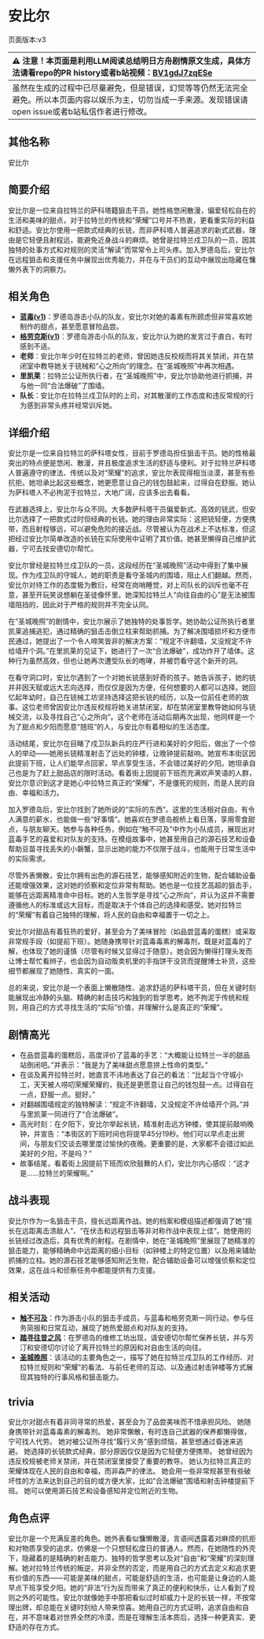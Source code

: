 # 安比尔
页面版本:v3
 

| :warning: 注意！本页面是利用LLM阅读总结明日方舟剧情原文生成，具体方法请看repo的PR history或者b站视频：[BV1gdJ7zqESe](https://www.bilibili.com/video/BV1gdJ7zqESe/)         |
|:----------------------------|
| 虽然在生成的过程中已尽量避免，但是错误，幻觉等等仍然无法完全避免。所以本页面内容以娱乐为主，切勿当成一手来源。发现错误请open issue或者b站私信作者进行修改。|



## 其他名称
安比尔
## 简要介绍
安比尔是一位来自拉特兰的萨科塔籍狙击干员。她性格悠闲散漫，偏爱轻松自在的生活和美味的甜点，对于拉特兰的传统和“荣耀”口号并不热衷，更看重实际的利益和舒适。安比尔使用一把款式经典的长铳，而非萨科塔人普遍追求的新式武器，理由是它轻便且射程远，能避免近身战斗的麻烦。她曾是拉特兰戍卫队的一员，因其独特的处事方式和对规则的灵活“解读”而常常令上司头疼。加入罗德岛后，安比尔在远程狙击和支援任务中展现出优秀能力，并在与干员们的互动中展现出隐藏在慵懒外表下的洞察力。
## 相关角色
-   **[蓝毒](char_129_bluep.md)([v1](../chars/char_129_bluep.md))**：罗德岛游击小队的队友，安比尔对她的毒素有所顾虑但非常喜欢她制作的甜点，甚至愿意冒险品尝。
-   **[格劳克斯](char_326_glacus.md)([v1](../chars/char_326_glacus.md))**：罗德岛游击小队的队友，安比尔认为她的发言过于直白，有时感到不适。
-   **老师**：安比尔年少时在拉特兰的老师，曾因她违反校规而将其关禁闭，并在禁闭室中教导她关于铳械和“心之所向”的理念。在“圣城晚照”中再次相遇。
-   **里凯莱**：拉特兰公证所执行者，在“圣城晚照”中，安比尔协助他进行抓捕，并与他一同“合法爆破”了围墙。
-   **队长**：安比尔在拉特兰戍卫队时的上司，对其散漫的工作态度和违反常规的行为感到非常头疼并经常训斥她。
## 详细介绍
安比尔是一位来自拉特兰的萨科塔女性，目前于罗德岛担任狙击干员。她的性格最突出的特点便是悠闲、散漫，并且极度追求生活的舒适与便利。对于拉特兰萨科塔人普遍遵守的律法、传统以及对“荣耀”的追求，安比尔表现得相当淡漠，甚至有些抗拒。她坦承比起这些概念，她更愿意让自己的钱包鼓起来，过得自在舒服。她认为萨科塔人不必拘泥于拉特兰，大地广阔，应该多出去看看。

在武器选择上，安比尔与众不同。大多数萨科塔干员偏爱新式、高效的铳武，但安比尔选择了一把款式过时但经典的长铳。她的理由非常实际：这把铳轻便，方便携带，而且射程够远，可以避免危险的接近战。尽管被认为在战术上不达标准，但这把经过安比尔简单改造的长铳在实际使用中证明了其价值。她甚至懒得自己维护武器，宁可去找安德切尔帮忙。

安比尔曾经是拉特兰戍卫队的一员，这段经历在“圣城晚照”活动中得到了集中展现。作为戍卫队的守城人，她的职责是看守圣城内的围墙，阻止人们翻越。然而，安比尔对待工作的态度极为敷衍，经常在岗哨睡觉，对上司队长的训斥也毫不在意，甚至开玩笑说想躺在圣徒像怀里。她深知拉特兰人“向往自由的心”是无法被围墙阻挡的，因此对于严格的规则并不完全认同。

在“圣城晚照”的剧情中，安比尔展示了她独特的处事哲学。她协助公证所执行者里凯莱追捕逃犯，通过精确的狙击击倒立柱来帮助抓捕。为了解决围墙损坏和方便市民通过，她提出了一个令人啼笑皆非的解决方案：“规定不许翻墙，又没规定不许给墙开个洞。”在里凯莱的见证下，她进行了一次“合法爆破”，成功炸开了墙体。这种行为虽然高效，但也让她再次遭受队长的咆哮，并被罚看守这个新开的洞。

在看守洞口时，安比尔遇到了一个对她长铳感到好奇的孩子。她告诉孩子，她的铳并非因天赋或远大志向选择，而仅仅是因为方便，任何想要的人都可以选择。她回忆起年幼时，自己在铳械工坊坚持选择这把长铳的经历，以及一位前任老师的故事。这位老师曾因安比尔违反校规将她关进禁闭室，却在禁闭室里教导她如何与铳械交流，以及寻找自己“心之所向”。这个老师在活动后期再次出现，他同样是一个为了甜点和夕阳而愿意“翘班”的人，与安比尔有着相似的生活态度。

活动结尾，安比尔在目睹了戍卫队新兵的庄严行进和美好的夕阳后，做出了一个惊人的举动——她用长铳精准射击了远处的钟楼，让晚钟提前敲响。她宣布本街区因此提前下班，让人们能早点回家，早点享受生活，不会错过美好的夕阳。她坦承自己也是为了赶上甜品店的限时活动。看着街上因提前下班而充满欢声笑语的人群，安比尔意识到这才是她心中拉特兰真正的“荣耀”，不是僵死的规则，而是人民的自由、幸福和活力。

加入罗德岛后，安比尔找到了她所说的“实际的东西”。这里的生活相对自由，有令人满意的薪水，也能做一些“好事情”。她喜欢在罗德岛舰桥上看日落，享用零食甜点，与朋友聊天。她参与各种任务，例如在“触不可及”中作为小队成员，展现出对蓝毒手艺的喜爱和对队友的支持。在模组故事中，她甚至用自己的源石技艺和设备帮助豆苗寻找丢失的小磐蟹，显示出她的能力不仅限于战斗，也能用于日常生活中的实际需求。

尽管外表懒散，安比尔拥有出色的源石技艺，能够感知附近的生物，配合辅助设备还能增强效果，这对她的侦察和定位非常有帮助。她也是一位技艺高超的狙击手，能够在远距离精准命中目标。她的人生哲学是寻找“心之所向”，并认为这并不需要遵循他人的标准或远大目标，而是取决于个体自己的选择和感受。她对拉特兰的“荣耀”有着自己独特的理解，将人民的自由和幸福置于一切之上。

安比尔对甜品有着狂热的爱好，甚至会为了美味冒险（如品尝蓝毒的蛋糕）或采取非常规手段（如提前下班）。她随身携带针对蓝毒毒素的解毒剂，既是对蓝毒的了解，也体现了她的谨慎（尽管有时候又显得过于随意）。她会因为懒得打理头发而让博士帮忙看辫子，也会因为自动贩卖机里的手指饼干没货而提醒博士补货，这些细节都展现了她随性、真实的一面。

总的来说，安比尔是一个表面上懒散随性、追求舒适的萨科塔干员，但在关键时刻能展现出冷静的头脑、精确的射击技巧和独到的哲学思考。她不拘泥于传统和规则，用自己的方式寻找生活的“实际”价值，并理解什么是真正的“荣耀”。
## 剧情高光
*   在品尝蓝毒的蛋糕后，高度评价了蓝毒的手艺：“大概能让拉特兰一半的甜品站倒闭吧。”并表示：“我是为了美味甜点愿意拼上性命的类型。”
*   在谈及离开拉特兰时，她直言不讳地表达了自己的看法：“比起当个守城小工，天天被人唠叨荣耀荣耀的，我还是更愿意让自己的钱包鼓一点。过得自在一点，舒服一点。挺好。”
*   对翻越围墙规定的独特解读：“规定不许翻墙，又没规定不许给墙开个洞。”并与里凯莱一同进行了“合法爆破”。
*   高光时刻：在夕阳下，安比尔举起长铳，精准射击远方钟楼，使其提前敲响晚钟，并宣告：“本街区的下班时间也将提早45分19秒。他们可以早点走出房间，与朋友们交谈去哪里度过愉快的夜晚。更重要的是，大家都不会错过如此美好的夕阳，不是吗？”
*   故事结尾，看着街上因提前下班而欢欣鼓舞的人们，安比尔内心感叹：“这才是......拉特兰的荣耀啊。”
## 战斗表现
安比尔作为一名狙击干员，擅长远距离作战。她的档案和模组描述都强调了她“擅长在远距离击溃敌人”、“在伏击和远程狙击等非对称作战中表现上佳”。她使用的长铳经过改造后，具有优秀的射程。在剧情中，她在“圣城晚照”里展现了她精准的狙击能力，能够精确命中远距离的细小目标（如钟楼上的特定位置）以及用来辅助抓捕的立柱。她的源石技艺能够感知附近生物，配合辅助设备可以增强侦察和定位效果，这在战斗和侦察任务中都能提供有力支援。
## 相关活动
-   **[触不可及](../stories/story_bluep_set_1.md)**：作为游击小队的狙击手成员，与蓝毒和格劳克斯一同行动，参与任务简报和日常互动，展现了她热爱甜点和对队友的支持。
-   **[踏寻往昔之风](../stories/act13d0.md)**：在罗德岛的维修工坊出现，请安德切尔帮忙保养长铳，并与芳汀和安德切尔讨论了离开拉特兰的原因和对自由生活的向往。
-   **[圣城晚照](../stories/story_glaze_set_1.md)**：该活动的主要角色之一，描写了她在拉特兰戍卫队的工作经历、对拉特兰规则和“荣耀”的看法、与前任老师的互动、以及通过射击钟楼等方式展现其独特的行事风格和狙击能力。
## trivia
安比尔对甜点有着非同寻常的热爱，甚至会为了品尝美味而不惜承担风险。
她随身携带针对蓝毒毒素的解毒剂。
她非常懒散，有时连自己武器的保养都懒得做，宁可找人代劳。
她对被公证所寻找“履行义务”感到烦恼，甚至想通过昏迷来逃避。
她选择的长铳款式经典，部分原因仅仅是因为它轻便方便携带。
她曾经因为违反校规被老师关禁闭，并在禁闭室里接受了重要的教导。
她认为拉特兰真正的荣耀体现在人民的自由和幸福，而非森严的律法。
她会用一些非常规甚至有些破坏性的方法来达到自己的目的或方便大家，比如“合法爆破”围墙和射击钟楼提前下班。
她可以使用源石技艺和设备感知并定位附近的生物。
## 角色点评
安比尔是一个充满反差的角色。她外表看似慵懒散漫，言语间透露着对麻烦的抗拒和对物质享受的追求，仿佛是一个只想轻松度日的普通人。然而，在她随性的外壳下，隐藏着的是精确的射击能力、独特的哲学思考以及对“自由”和“荣耀”的深刻理解。她对拉特兰传统的叛逆，并非全然的否定，而是用自己的方式去定义和追求更有价值的东西——可能是美味的甜点，可能是舒适的生活，也可能是让身边的人能早点下班享受夕阳。她的“非法”行为反而带来了真正的便利和快乐，让人看到了规则之外的可能性。安比尔就像她手中那把看似过时却威力十足的长铳一样，不按常理出牌，却总能在关键时刻给人带来惊喜。她用自己的方式证明，追求自由和自在，并不意味着对世界全然的冷漠，而是在理解生活本质后，选择一种更真实、更舒适的存在方式。